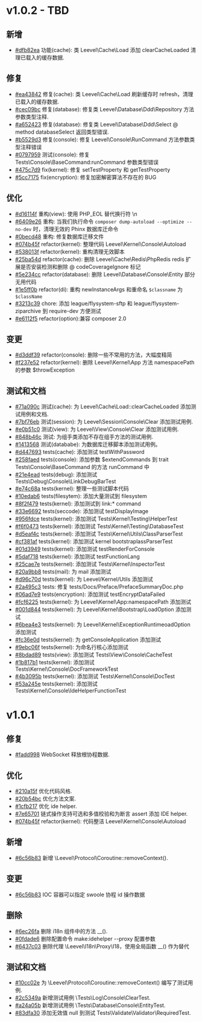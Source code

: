 # v1.0.2 - TBD

## 新增

- [#dfb82ea](https://github.com/hunzhiwange/framework/commit/ef17c7be35b31e42a117d489d8d4ab3f90d3620f) 功能(cache):  类 Leevel\Cache\Load 添加 clearCacheLoaded 清理已载入的缓存数据.

## 修复

- [#ea43842](https://github.com/hunzhiwange/framework/commit/ea43842dd96054258948e8c623d60279b0430c29) 修复(cache): 类 Leevel\Cache\Load 刷新缓存时 refresh，清理已载入的缓存数据.
- [#cec09bc](https://github.com/hunzhiwange/framework/commit/cec09bc7146c0d48c5c97c61e69e41dee40ac0af) 修复(database): 修复类 Leevel\Database\Ddd\Repository 方法参数类型注释.
- [#a652423](https://github.com/hunzhiwange/framework/commit/a65242334c42641e31d1f58a1e087651741c795a) 修复(database): 修复类 Leevel\Database\Ddd\Select @ method databaseSelect 返回类型错误.
- [#b5529d3](https://github.com/hunzhiwange/framework/commit/b5529d340f176605ab2740d7cb919c9070e99b1b) 修复(console): 修复 Leevel\Console\RunCommand 方法参数类型注释错误
- [#0797959](https://github.com/hunzhiwange/framework/commit/07979595683fbbf7b48f03724f54b49d7da8dc4f) 测试(console): 修复 Tests\Console\BaseCommand:runCommand 参数类型错误
- [#475c7d9](https://github.com/hunzhiwange/framework/commit/475c7d9133d4ba03e3ab4562127949d79f59217d) fix(kernel): 修复 setTestProperty 和 getTestProperty
- [#5cc7175](https://github.com/hunzhiwange/framework/commit/5cc717504f7c399da96ea69989f53f8872a1e007) fix(encryption): 修复加密解密算法不存在的 BUG

## 优化

- [#d16114f](https://github.com/hunzhiwange/framework/commit/d16114fac898f2d3b4fcc97828a4f23be568aa05) 重构(view): 使用 PHP_EOL 替代换行符 \n
- [#6409e26](https://github.com/hunzhiwange/framework/commit/6409e264bdc280c1c2ae04d2a9ab03f3bfd02f24) 重构: 当我们执行命令 `composer dump-autoload --optimize --no-dev` 时，清理无效的 Phinx 数据库迁命令
- [#0becd48](https://github.com/hunzhiwange/framework/commit/0becd48eedef45be917af52f85ea2cdc69ecb084) 重构: 修复数据库迁移文件
- [#074b45f](https://github.com/hunzhiwange/framework/commit/074b45f869c9a060f708dba33f6539aca77ee465) refactor(kernel): 整理代码 Leevel\Kernel\Console\Autoload
- [#538013f](https://github.com/hunzhiwange/framework/commit/538013f21efbe8bd110fdcea55662cbf42bdf2cf) refactor(kernel): 重构清理无效脚本
- [#25ba54d](https://github.com/hunzhiwange/framework/commit/25ba54dce0d93406aa595a1b7f2137cea7048aed) refactor(cache): 删除 Leevel\Cache\Redis\PhpRedis redis 扩展是否安装检测和删除 @ codeCoverageIgnore 标记
- [#5e234cc](https://github.com/hunzhiwange/framework/commit/5e234ccc008b38e549fb32f4a4902887ce7ad5a9) refactor(database): 删除 Leevel\Database\Console\Entity 部分无用代码
- [#1e5ff0b](https://github.com/hunzhiwange/framework/commit/1e5ff0ba0bce91dbee15bda5b8032829b2fa47d3) refactor(di): 重构 newInstanceArgs 和重命名 `$classname` 为 `$className`
- [#3213c39](https://github.com/hunzhiwange/framework/commit/3213c398a360c4d5fa61f1f4ae8e87692331649b) chore: 添加 league/flysystem-sftp 和 league/flysystem-ziparchive 到 require-dev 方便测试
- [#e6112f5](https://github.com/hunzhiwange/framework/commit/e6112f508f7782e7aa773be154984eb3122925fa) refactor(option):兼容 composer 2.0

## 变更

- [#d3ddf39](https://github.com/hunzhiwange/framework/commit/d3ddf396845b50f17b77d3b1a416982c80c7d063) refactor(console): 删除一些不常用的方法，大幅度精简
- [#f237e52](https://github.com/hunzhiwange/framework/commit/f237e529f9bde4e13f99e4dfc8545970567444a3) refactor(kernel): 删除 Leevel\Kernel\App 方法 namespacePath 的参数 $throwException

## 测试和文档

- [#71a090c](https://github.com/hunzhiwange/framework/commit/71a090ce8504d77445783e562ae8691c32bd7886) 测试(cache): 为 Leevel\Cache\Load::clearCacheLoaded 添加测试用例和文档.
- [#7bf76eb](https://github.com/hunzhiwange/framework/commit/7bf76ebe892be1ea541d6fc6d9dadb2a71fa0508) 测试(session): 为 Leevel\Session\Console\Clear 添加测试用例.
- [#e0b51c0](https://github.com/hunzhiwange/framework/commit/e0b51c00397057e2d10d0b5ee9df4912ecf1d1a0) 测试(view): 为 Leevel\View\Console\Clear 添加测试用例.
- [#848b46c](https://github.com/hunzhiwange/framework/commit/848b46cf4c367eb52770c4b9625be3ec25d6e11f) 测试: 为组手类添加不存在组手方法的测试用例.
- [#1413568](https://github.com/hunzhiwange/framework/commit/1413568f17f6b5860a510e1d77f8c447463211e8) 测试(datababe): 为数据库迁移脚本添加测试用例。
- [#d447693](https://github.com/hunzhiwange/framework/commit/d447693e05b6708cc93e62fbe0d942cb14728ff1) tests(cache): 添加测试 testWithPassword
- [#258faed](https://github.com/hunzhiwange/framework/commit/258faede3f3a4b3d1c2c924037dc1afab9304dc7) tests(console): 添加参数 $extendCommands 到 trait Tests\Console\BaseCommand 的方法 runCommand 中
- [#21e4ead](https://github.com/hunzhiwange/framework/commit/21e4ead29daacf9dae34155dbe80b9173fd12b95) tests(debug): 添加测试 Tests\Debug\Console\LinkDebugBarTest
- [#e74c68a](https://github.com/hunzhiwange/framework/commit/e74c68a136bbe49a70dc1c1ec10170894986d6cf) tests(kernel): 整理一些测试脚本代码
- [#10edab6](https://github.com/hunzhiwange/framework/commit/10edab653aa0337218deed94af063f1cb98988c1) tests(filesytem): 添加大量测试到 filesystem 
- [#8f2f479](https://github.com/hunzhiwange/framework/commit/8f2f4794451f8e2477b2a0450e90388aaa68fe07) tests(kernel): 添加测试到 link:* command
- [#33e6692](https://github.com/hunzhiwange/framework/commit/33e669216a81029341950fe0f259b507b7f1b854) tests(seccode): 添加测试 testDisplayImage
- [#956fdce](https://github.com/hunzhiwange/framework/commit/956fdcecde66a29c79d88364c18f6a735efb33d8) tests(kernel): 添加测试 Tests\Kernel\Testing\HelperTest
- [#f6f0473](https://github.com/hunzhiwange/framework/commit/f6f047375f55ed39a35820bfc291af1300d5f2c2) tests(kernel): 添加测试 Tests\Kernel\Testing\DatabaseTest
- [#d5eaf4c](https://github.com/hunzhiwange/framework/commit/d5eaf4c2d560bf8729c2dba2f643ce57f34a598b) tests(kernel): 添加测试 Tests\Kernel\Utils\ClassParserTest
- [#cf381af](https://github.com/hunzhiwange/framework/commit/cf381af9ef2e3071e08c838ec2c7cd4386679564) tests(kernel): 添加测试 kernel bootstraplassParserTest
- [#01d3949](https://github.com/hunzhiwange/framework/commit/01d3949d11ecafd73a9b8f265bda818729f3312a) tests(kernel): 添加测试 testRenderForConsole
- [#5daf718](https://github.com/hunzhiwange/framework/commit/5daf7180ed0e031f70879620f6ec75aeef6b0fb4) tests(kernel): 添加测试 testFunctionLang
- [#25cae7e](https://github.com/hunzhiwange/framework/commit/25cae7ecf531e72f79b442b07b4776585e836e77) tests(kernel): 添加测试 Tests\Kernel\InspectorTest
- [#20a9bb8](https://github.com/hunzhiwange/framework/commit/20a9bb89412826c1bb396fe289497489e6d43e3e) tests(mail): 为 mail 添加测试
- [#d96c70d](https://github.com/hunzhiwange/framework/commit/d96c70dc5419e8d78cdca61a807581e3a43e4bac) tests(kernel): 为 Leevel/Kernel/Utils 添加测试
- [#2a495c3](https://github.com/hunzhiwange/framework/commit/2a495c3b32cbab5bd2574292e86562b96a7942e1) tests: 修复 tests/Docs/Preface/PrefaceSummaryDoc.php
- [#06ad7e9](https://github.com/hunzhiwange/framework/commit/06ad7e9a4985469f6a4f8b1d0ad84cb674159d5b) tests(encryption): 添加测试 testEncryptDataFailed
- [#fcf6225](https://github.com/hunzhiwange/framework/commit/fcf6225a6d83229336a95ccd23e6cb1818b1fed9) tests(kernel): 为 Leevel\Kernel\App:namespacePath 添加测试
- [#001d844](https://github.com/hunzhiwange/framework/commit/001d84475780683b6a983871c46eab87c4eb1c1c) tests(kernel): 为 Leevel\Kernel\Bootstrap\LoadOption 添加测试
- [#6bea4e3](https://github.com/hunzhiwange/framework/commit/6bea4e3a17cf1aa5b516a85b90f3a3e9a1d36498) tests(kernel): 为 Leevel\Kernel\ExceptionRuntimeoadOption 添加测试
- [#fc36e0d](https://github.com/hunzhiwange/framework/commit/fc36e0df843ca1bbf99278e2b9c21cb15ab25567) tests(kernel): 为 getConsoleApplication 添加测试
- [#9ebc06f](https://github.com/hunzhiwange/framework/commit/9ebc06ff87dbd659ae0377f90205c10c8c113841) tests(kernel): 为命名行核心添加测试
- [#8bdad89](https://github.com/hunzhiwange/framework/commit/8bdad89c8ba5e4130eddbf666101cf82a59e5d4f) tests(view): 添加测试 Tests\View\Console\CacheTest
- [#1b817b1](https://github.com/hunzhiwange/framework/commit/1b817b1f6d3267e86a46cb8ebb5032f954a46a60) tests(kernel): 添加测试 Tests\Kernel\Console\DocFrameworkTest
- [#4b3095b](https://github.com/hunzhiwange/framework/commit/4b3095bb86f4188cf08ab9fb1d2f1af5129631d8) tests(kernel): 添加测试 Tests\Kernel\Console\DocTest
- [#53a245e](https://github.com/hunzhiwange/framework/commit/53a245ec6bade9d67ac7d81dbc87b6c60b79c303) tests(kernel): 添加测试 Tests\Kernel\Console\IdeHelperFunctionTest

# v1.0.1

## 修复 

- [#fadd998](https://github.com/hunzhiwange/framework/commit/fadd99826f2ae917df0534be22eabd17e59dae05) WebSocket 释放根协程数据.

## 优化

- [#210a15f](https://github.com/hunzhiwange/framework/commit/210a15f710318d40dc115350afbb116bf7418b77) 优化代码风格.
- [#20b54bc](https://github.com/hunzhiwange/framework/commit/20b54bc1856bb8c835271f65fd57f42d87c7e789) 优化方法文案.
- [#1cfb217](https://github.com/hunzhiwange/framework/commit/1cfb217e8d4b454dff9ff2b2aa256276f1687132) 优化 ide helper.
- [#7e65701](https://github.com/hunzhiwange/framework/commit/7e657012736cc95520cf70448882c0ed87635b76) 链式操作支持可选和多值校验和为断言 assert 添加 IDE helper.
- [#074b45f](https://github.com/hunzhiwange/framework/commit/074b45f869c9a060f708dba33f6539aca77ee465) refactor(kernel): 代码整洁 Leevel\Kernel\Console\Autoload

## 新增

- [#6c56b83](https://github.com/hunzhiwange/framework/commit/6c56b837e5083a64ca3ee8e20af574af253aa6a8) 新增 \Leevel\Protocol\Coroutine::removeContext().

## 变更

- [#6c56b83](https://github.com/hunzhiwange/framework/commit/6c56b837e5083a64ca3ee8e20af574af253aa6a8) IOC 容器可以指定 swoole 协程  id 操作数据

## 删除

- [#6ec26fa](https://github.com/hunzhiwange/framework/commit/6ec26fa92ffc8594623e3fb4da934082b0927a33) 删除 i18n 组件中的方法 __().
- [#0fdade6](https://github.com/hunzhiwange/framework/commit/0fdade66c9ad0a59293d987514916a0c1f66835c) 删除配置命令 make:idehelper --proxy 配置参数 
- [#6437c03](https://github.com/hunzhiwange/framework/commit/6437c0350efa87c417877974b8eb491ad322b3f6) 删除代理 \Leevel\I18n\Proxy\I18，使用全局函数 __() 作为替代

## 测试和文档

- [#10cc02e](https://github.com/hunzhiwange/framework/commit/10cc02e3d4823e95535b02da7a51b3ab88a2edfa) 为 \Leevel\Protocol\Coroutine::removeContext() 编写了测试用例.
- [#2c5349a](https://github.com/hunzhiwange/framework/commit/347aad7e9a71cf5294e5bd63060419e573971472) 新增测试用例 \Tests\Log\Console\ClearTest.
- [#a24a05b](https://github.com/hunzhiwange/framework/commit/ad74c497b9ae9cbc41b3517fdfceabfc61e0d866) 新增测试用例 \Tests\Database\Console\EntityTest.
- [#83dfa30](https://github.com/hunzhiwange/framework/commit/83dfa300647c7144c22b63f546bc72297500d258) 添加无效值 null 到测试 Tests\Validate\Validator\RequiredTest.
